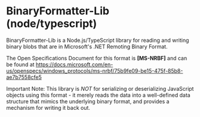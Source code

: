 BinaryFormatter-Lib (node/typescript)
=====================================

BinaryFormatter-Lib is a Node.js/TypeScript library for reading and writing binary blobs that are in Microsoft's .NET Remoting Binary Format.

The Open Specifications Document for this format is **[MS-NRBF]** and can be found at https://docs.microsoft.com/en-us/openspecs/windows_protocols/ms-nrbf/75b9fe09-be15-475f-85b8-ae7b7558cfe5

Important Note: This library is *NOT* for serializing or deserializing JavaScript objects using this format - it merely reads the data into a well-defined data structure that mimics the underlying binary format, and provides a mechanism for writing it back out.
